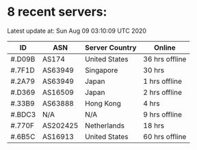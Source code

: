 # 8 recent servers:

Latest update at: Sun Aug 09 03:10:09 UTC 2020

| ID | ASN | Server Country | Online |
| -- | --- | -------------- | ------ |
| #.D09B | AS174 | United States | 36 hrs offline |
| #.7F1D | AS63949 | Singapore | 30 hrs |
| #.2A79 | AS63949 | Japan | 1 hrs offline |
| #.D369 | AS16509 | Japan | 2 hrs offline |
| #.33B9 | AS63888 | Hong Kong | 4 hrs |
| #.BDC3 | N/A | N/A | 9 hrs offline |
| #.770F | AS202425 | Netherlands | 18 hrs |
| #.6B5C | AS16913 | United States | 60 hrs offline |

